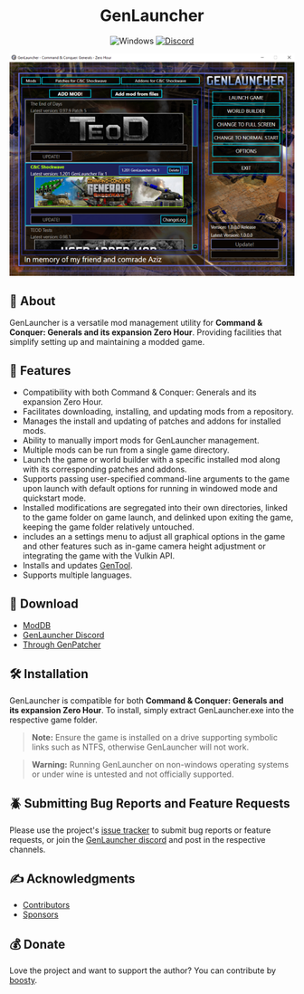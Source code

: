 <div style="text-align: center;">

<h1>GenLauncher</h1>

![Windows](https://img.shields.io/badge/Windows-0078D6?style=for-the-badge&logo=windows&logoColor=white)
[![Discord](https://img.shields.io/badge/Discord-%235865F2.svg?style=for-the-badge&logo=discord&logoColor=white)](https://discord.gg/fFGpudz5hV)

![GenLauncher](GenLauncherNet/Images/GenLauncher%201.0.0.png)

</div>

## :bookmark_tabs: About

GenLauncher is a versatile mod management utility for **Command & Conquer: Generals and its expansion Zero Hour**. Providing facilities that simplify setting up and maintaining a modded game.

## :rocket: Features

- Compatibility with both Command & Conquer: Generals and its expansion Zero Hour.
- Facilitates downloading, installing, and updating mods from a repository.
- Manages the install and updating of patches and addons for installed mods.
- Ability to manually import mods for GenLauncher management.
- Multiple mods can be run from a single game directory.
- Launch the game or world builder with a specific installed mod along with its corresponding patches and addons.
- Supports passing user-specified command-line arguments to the game upon launch with default options for running in windowed mode and quickstart mode.
- Installed modifications are segregated into their own directories, linked to the game folder on game launch, and delinked upon exiting the game, keeping the game folder relatively untouched.
- includes an a settings menu to adjust all graphical options in the game and other features such as in-game camera height adjustment or integrating the game with the Vulkin API.
- Installs and updates [GenTool](https://www.gentool.net/).
- Supports multiple languages.

## :floppy_disk: Download

- [ModDB](https://www.moddb.com/mods/genlauncher)
- [GenLauncher Discord](https://discord.gg/fFGpudz5hV)
- [Through GenPatcher](https://legi.cc/downloads/genpatcher/)

## :hammer_and_wrench: Installation

GenLauncher is compatible for both **Command & Conquer: Generals and its expansion Zero Hour**. To install, simply extract GenLauncher.exe into the respective game folder.

> **Note:** Ensure the game is installed on a drive supporting symbolic links such as NTFS, otherwise GenLauncher will not work.

> **Warning:** Running GenLauncher on non-windows operating systems or under wine is untested and not officially supported.

## :beetle: Submitting Bug Reports and Feature Requests

Please use the project's [issue tracker](https://github.com/p0ls3r/GenLauncher/issues) to submit bug reports or feature requests, or join the [GenLauncher discord](https://discord.gg/fFGpudz5hV) and post in the respective channels.

## :writing_hand: Acknowledgments

- [Contributors](https://github.com/p0ls3r/GenLauncherModsData/blob/master/Authors.txt)
- [Sponsors](https://github.com/p0ls3r/GenLauncherModsData/blob/master/Sponsors.txt)

## :moneybag: Donate

Love the project and want to support the author? You can contribute by [boosty](https://boosty.to/genlauncher/single-payment/donation/157147?share=target_link).